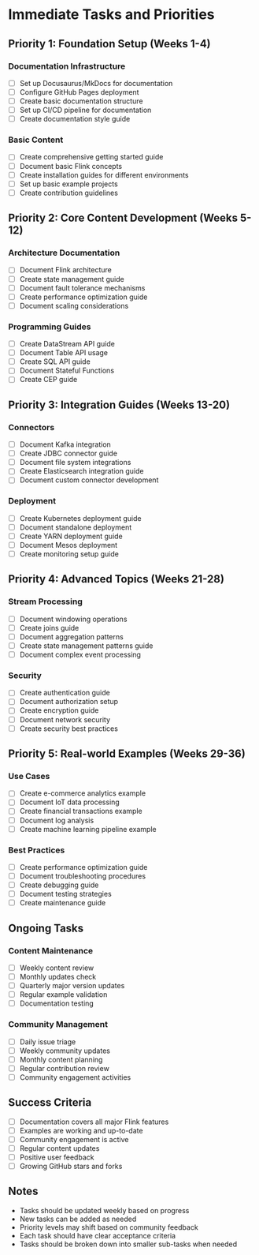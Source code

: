 # Immediate Tasks and Priorities

## Priority 1: Foundation Setup (Weeks 1-4)

### Documentation Infrastructure
- [ ] Set up Docusaurus/MkDocs for documentation
- [ ] Configure GitHub Pages deployment
- [ ] Create basic documentation structure
- [ ] Set up CI/CD pipeline for documentation
- [ ] Create documentation style guide

### Basic Content
- [ ] Create comprehensive getting started guide
- [ ] Document basic Flink concepts
- [ ] Create installation guides for different environments
- [ ] Set up basic example projects
- [ ] Create contribution guidelines

## Priority 2: Core Content Development (Weeks 5-12)

### Architecture Documentation
- [ ] Document Flink architecture
- [ ] Create state management guide
- [ ] Document fault tolerance mechanisms
- [ ] Create performance optimization guide
- [ ] Document scaling considerations

### Programming Guides
- [ ] Create DataStream API guide
- [ ] Document Table API usage
- [ ] Create SQL API guide
- [ ] Document Stateful Functions
- [ ] Create CEP guide

## Priority 3: Integration Guides (Weeks 13-20)

### Connectors
- [ ] Document Kafka integration
- [ ] Create JDBC connector guide
- [ ] Document file system integrations
- [ ] Create Elasticsearch integration guide
- [ ] Document custom connector development

### Deployment
- [ ] Create Kubernetes deployment guide
- [ ] Document standalone deployment
- [ ] Create YARN deployment guide
- [ ] Document Mesos deployment
- [ ] Create monitoring setup guide

## Priority 4: Advanced Topics (Weeks 21-28)

### Stream Processing
- [ ] Document windowing operations
- [ ] Create joins guide
- [ ] Document aggregation patterns
- [ ] Create state management patterns guide
- [ ] Document complex event processing

### Security
- [ ] Create authentication guide
- [ ] Document authorization setup
- [ ] Create encryption guide
- [ ] Document network security
- [ ] Create security best practices

## Priority 5: Real-world Examples (Weeks 29-36)

### Use Cases
- [ ] Create e-commerce analytics example
- [ ] Document IoT data processing
- [ ] Create financial transactions example
- [ ] Document log analysis
- [ ] Create machine learning pipeline example

### Best Practices
- [ ] Create performance optimization guide
- [ ] Document troubleshooting procedures
- [ ] Create debugging guide
- [ ] Document testing strategies
- [ ] Create maintenance guide

## Ongoing Tasks

### Content Maintenance
- [ ] Weekly content review
- [ ] Monthly updates check
- [ ] Quarterly major version updates
- [ ] Regular example validation
- [ ] Documentation testing

### Community Management
- [ ] Daily issue triage
- [ ] Weekly community updates
- [ ] Monthly content planning
- [ ] Regular contribution review
- [ ] Community engagement activities

## Success Criteria
- [ ] Documentation covers all major Flink features
- [ ] Examples are working and up-to-date
- [ ] Community engagement is active
- [ ] Regular content updates
- [ ] Positive user feedback
- [ ] Growing GitHub stars and forks

## Notes
- Tasks should be updated weekly based on progress
- New tasks can be added as needed
- Priority levels may shift based on community feedback
- Each task should have clear acceptance criteria
- Tasks should be broken down into smaller sub-tasks when needed 